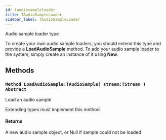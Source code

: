 ```yaml
---
id: taudiosampleloader
title: TAudioSampleLoader
sidebar_label: TAudioSampleLoader
---
```


Audio sample loader type


To create your own audio sample loaders, you should extend this type and
provide a <b>LoadAudioSample</b> method. To add your audio sample loader to the system,
simply create an instance of it using <b>New</b>.


## Methods

### `Method LoadAudioSample:TAudioSample( stream:TStream ) Abstract`

Load an audio sample

Extending types must implement this method.


#### Returns
A new audio sample object, or Null if sample could not be loaded



